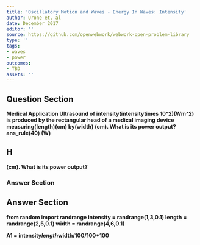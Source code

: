 ```yaml
---
title: 'Oscillatory Motion and Waves - Energy In Waves: Intensity'
author: Urone et. al
date: December 2017
editor: ''
source: https://github.com/openwebwork/webwork-open-problem-library
type: ''
tags:
- waves
- power
outcomes:
- TBD
assets: ''
---
```


## Question Section 

<b>
Medical Application Ultrasound of intensity(intensitytimes 10^2)(Wm^2) is produced by the rectangular head of a medical imaging device measuring(length)(cm) by(width) (cm). What is its power output?
ans_rule(40) (W)

## H
(cm). What is its power output?
### Answer Section


## Answer Section

from random import randrange
intensity = randrange(1,3,0.1)
length = randrange(2,5,0.1)
width = randrange(4,6,0.1)

A1 = intensity*length*width/100/100*100